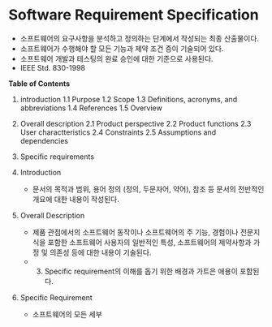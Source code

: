 # Software Requirement Specification
- 소프트웨어의 요구사항을 분석하고 정의하는 단계에서 작성되는 최종 산출물이다.
- 소프트웨어가 수행해야 할 모든 기능과 제약 조건 증이 기술되어 있다.
- 소프트웨어 개발과 테스팅의 완료 승인에 대한 기준으로 사용된다.
- IEEE Std. 830-1998

**Table of Contents**
1. introduction
	1.1 Purpose
	1.2 Scope
	1.3 Definitions, acronyms, and abbreviations
	1.4 References
	1.5 Overview
2. Overall description
	2.1 Product perspective
	2.2 Product functions
	2.3 User charactteristics
	2.4 Constraints
	2.5 Assumptions and dependencies
3. Specific requirements

1. Introduction
	- 문서의 목적과 범위, 용어 정의 (정의, 두문자어, 약어), 참조 등 문서의 전반적인 개요에 대한 내용이 작성된다.
2. Overall Description
	- 제품 관점에서의 소프트웨어 동작이나 소프트웨어의 주 기능, 경험이나 전문지식을 포함한 소프트웨어 사용자의 일반적인 특성, 소프트웨어의 제약사항과 가정 및 의존성 등에 대한 내용이 기술된다.
	- 3. Specific requirement의 이해를 돕기 위한 배경과 가트은 애용이 포함된다.
3. Specific Requirement
	- 소프트웨어의 모든 세부